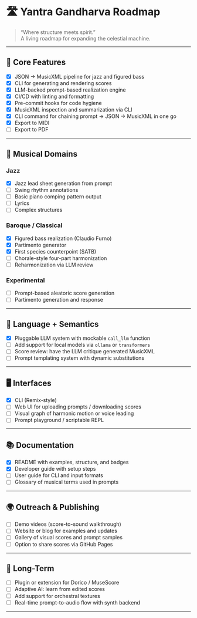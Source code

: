 

# 🛣️ Yantra Gandharva Roadmap

> “Where structure meets spirit.”  
> A living roadmap for expanding the celestial machine.

---

## 🎼 Core Features

- [x] JSON → MusicXML pipeline for jazz and figured bass
- [x] CLI for generating and rendering scores
- [x] LLM-backed prompt-based realization engine
- [x] CI/CD with linting and formatting
- [x] Pre-commit hooks for code hygiene
- [x] MusicXML inspection and summarization via CLI
- [x] CLI command for chaining prompt → JSON → MusicXML in one go
- [x] Export to MIDI
- [ ] Export to PDF

---

## 🎵 Musical Domains

### Jazz
- [x] Jazz lead sheet generation from prompt
- [ ] Swing rhythm annotations
- [ ] Basic piano comping pattern output
- [ ] Lyrics
- [ ] Complex structures

### Baroque / Classical
- [x] Figured bass realization (Claudio Furno)
- [x] Partimento generator
- [x] First species counterpoint (SATB)
- [ ] Chorale-style four-part harmonization
- [ ] Reharmonization via LLM review

### Experimental
- [ ] Prompt-based aleatoric score generation
- [ ] Partimento generation and response

---

## 🧠 Language + Semantics

- [x] Pluggable LLM system with mockable `call_llm` function
- [ ] Add support for local models via `ollama` or `transformers`
- [ ] Score review: have the LLM critique generated MusicXML
- [ ] Prompt templating system with dynamic substitutions

---

## 🖥️ Interfaces

- [x] CLI (Remix-style)
- [ ] Web UI for uploading prompts / downloading scores
- [ ] Visual graph of harmonic motion or voice leading
- [ ] Prompt playground / scriptable REPL

---

## 📚 Documentation

- [x] README with examples, structure, and badges
- [x] Developer guide with setup steps
- [ ] User guide for CLI and input formats
- [ ] Glossary of musical terms used in prompts

---

## 🌍 Outreach & Publishing

- [ ] Demo videos (score-to-sound walkthrough)
- [ ] Website or blog for examples and updates
- [ ] Gallery of visual scores and prompt samples
- [ ] Option to share scores via GitHub Pages

---

## 🌱 Long-Term

- [ ] Plugin or extension for Dorico / MuseScore
- [ ] Adaptive AI: learn from edited scores
- [ ] Add support for orchestral textures
- [ ] Real-time prompt-to-audio flow with synth backend

---